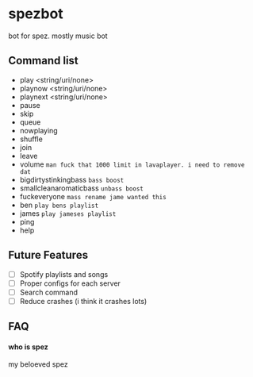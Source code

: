
# spezbot

bot for spez. mostly music bot

## Command list
- play <string/uri/none>
- playnow <string/uri/none>
- playnext <string/uri/none>
- pause
- skip
- queue
- nowplaying
- shuffle
- join
- leave
- volume `man fuck that 1000 limit in lavaplayer. i need to remove dat`
- bigdirtystinkingbass `bass boost`
- smallcleanaromaticbass `unbass boost`
- fuckeveryone `mass rename jame wanted this`
- ben `play bens playlist`
- james `play jameses playlist`
- ping
- help
## Future Features

- [ ] Spotify playlists and songs
- [ ] Proper configs for each server
- [ ] Search command
- [ ] Reduce crashes (i think it crashes lots)
## FAQ

#### who is spez

my beloeved spez

